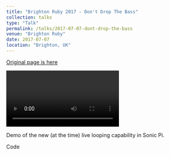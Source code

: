 ```yaml
---
title: "Brighton Ruby 2017 - Don't Drop The Bass"
collection: talks
type: "Talk"
permalink: /talks/2017-07-07-dont-drop-the-bass
venue: "Brighton Ruby"
date: 2017-07-07
location: "Brighton, UK"
---
```


[Original page is here](https://brightonruby.com/2017/dont-drop-the-bass-xavier-riley/)

<video class="object-contain rounded bg-gray-600 xl:container mx-auto" controls="" autopictureinpicture="">
  <source src="//videos.brightonruby.com/videos/2017/xavier-dont-drop-the-bass.mp4" type="video/mp4">
</video>

Demo of the new (at the time) live looping capability in Sonic Pi.

Code

<script src="https://gist.github.com/xavriley/5d3fc4536b0cd290717e2970f84a0907.js"></script>
